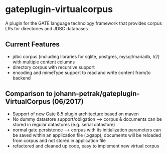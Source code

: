 gateplugin-virtualcorpus
========================

A plugin for the GATE language technology framework that provides corpus LRs for directories and JDBC databases

Current Features
----------------
* jdbc corpus (including libraries for sqlite, postgres, mysql/mariadb, h2) with multiple content columns
* directory corpus with recursive support
* encoding and mimeType support to read and write content from/to backend

Comparison to johann-petrak/gateplugin-VirtualCorpus (06/2017)
----------------------------------------------------
* Support of new Gate 8.5 plugin architecture based on maven
* No dummy datastore support/obligation --> corpus & documents can be stored in regular datastores (e.g. serial datastore)
* normal gate persistence --> corpus with its initialization parameters can be saved within an application file (.xgapp), documents will be reloaded from corpus and not stored in application file
* refactored and cleaned up code, easy to implement new virtual corpus